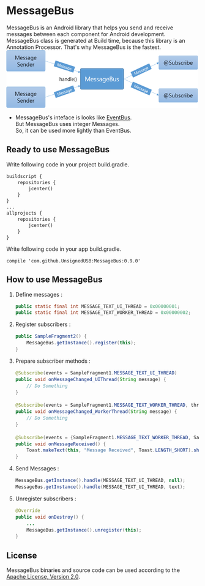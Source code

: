 # MessageBus
MessageBus is an Android library that helps you send and receive messages between each component for Android development. MessageBus class is generated at Build time, because this library is an Annotation Processor. That's why MessageBus is the fastest.</br>
<img width="500" height="150" src="/doc/MessageBus_flow.png"/></br>

- MessageBus's inteface is looks like [EventBus](https://github.com/greenrobot/EventBus).</br>
But MessageBus uses integer Messages.</br>So, it can be used more lightly than EventBus.

Ready to use MessageBus
----------
Write following code in your project build.gradle.
   ```
   buildscript {
       repositories {
           jcenter()
       }
   }
   ...  
   allprojects {
       repositories {
           jcenter()
       }
   }
   ```
Write following code in your app build.gradle.
   ```
   compile 'com.github.UnsignedUSB:MessageBus:0.9.0'
   ```

How to use MessageBus
----------
1. Define messages : 
   ```java
   public static final int MESSAGE_TEXT_UI_THREAD = 0x00000001;
   public static final int MESSAGE_TEXT_WORKER_THREAD = 0x00000002;
   ```
2. Register subscribers :
   ```java
   public SampleFragment2() {
       MessageBus.getInstance().register(this);
   }
   ```
3. Prepare subscriber methods :
   ```java
   @Subscribe(events = SampleFragment1.MESSAGE_TEXT_UI_THREAD)
   public void onMessageChanged_UIThread(String message) {
       // Do Something
   }

   @Subscribe(events = SampleFragment1.MESSAGE_TEXT_WORKER_THREAD, thread = Subscribe.Thread.MAIN)
   public void onMessageChanged_WorkerThread(String message) {
       // Do Something
   }
   
   @Subscribe(events = {SampleFragment1.MESSAGE_TEXT_WORKER_THREAD, SampleFragment1.MESSAGE_TEXT_UI_THREAD}, thread = Subscribe.Thread.MAIN)
   public void onMessageReceived() {
       Toast.makeText(this, "Message Received", Toast.LENGTH_SHORT).show();
   }
   ```
4. Send Messages :
   ```java
   MessageBus.getInstance().handle(MESSAGE_TEXT_UI_THREAD, null);
   MessageBus.getInstance().handle(MESSAGE_TEXT_UI_THREAD, text);
   ```
5. Unregister subscribers :
   ```java
   @Override
   public void onDestroy() {
       ...
       MessageBus.getInstance().unregister(this);
   }
   ```
License
------------
MessageBus binaries and source code can be used according to the [Apache License, Version 2.0](LICENSE).
